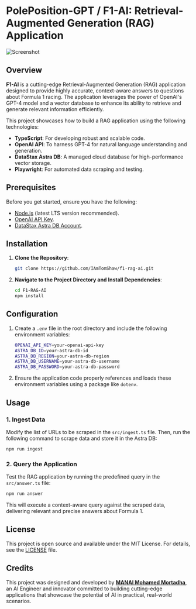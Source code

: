 
# **PolePosition-GPT / F1-AI: Retrieval-Augmented Generation (RAG) Application**      

![Screenshot](THUMB/Screen%20Shot%202025-01-18%20at%202.13.14%20PM.png)

## **Overview**     
**F1-AI** is a cutting-edge Retrieval-Augmented Generation (RAG) application designed to provide highly accurate, context-aware answers to questions about Formula 1 racing. The application leverages the power of OpenAI's GPT-4 model and a vector database to enhance its ability to retrieve and generate relevant information efficiently.  

This project showcases how to build a RAG application using the following technologies:  
- **TypeScript**: For developing robust and scalable code.  
- **OpenAI API**: To harness GPT-4 for natural language understanding and generation.  
- **DataStax Astra DB**: A managed cloud database for high-performance vector storage.  
- **Playwright**: For automated data scraping and testing.  

## **Prerequisites**  
Before you get started, ensure you have the following:  
- [Node.js](https://nodejs.org/en/download/) (latest LTS version recommended).  
- [OpenAI API Key](https://platform.openai.com/signup/).  
- [DataStax Astra DB Account](https://www.datastax.com/astra).  

## **Installation**  

1. **Clone the Repository**:  
   ```bash  
   git clone https://github.com/IAmTomShaw/f1-rag-ai.git  
   ```  

2. **Navigate to the Project Directory and Install Dependencies**:  
   ```bash  
   cd F1-RAG-AI  
   npm install  
   ```  

## **Configuration**  

1. Create a `.env` file in the root directory and include the following environment variables:  
   ```bash  
   OPENAI_API_KEY=your-openai-api-key  
   ASTRA_DB_ID=your-astra-db-id  
   ASTRA_DB_REGION=your-astra-db-region  
   ASTRA_DB_USERNAME=your-astra-db-username  
   ASTRA_DB_PASSWORD=your-astra-db-password  
   ```  

2. Ensure the application code properly references and loads these environment variables using a package like `dotenv`.  

## **Usage**  

### **1. Ingest Data**  
Modify the list of URLs to be scraped in the `src/ingest.ts` file. Then, run the following command to scrape data and store it in the Astra DB:  
   ```bash  
   npm run ingest  
   ```  

### **2. Query the Application**  
Test the RAG application by running the predefined query in the `src/answer.ts` file:  
   ```bash  
   npm run answer  
   ```  

This will execute a context-aware query against the scraped data, delivering relevant and precise answers about Formula 1.  

## **License**  
This project is open source and available under the MIT License. For details, see the [LICENSE](LICENSE) file.  

## **Credits**  
This project was designed and developed by **[MANAI Mohamed Mortadha](https://www.linkedin.com/in/mannai-mortadha/)**, an AI Engineer and innovator committed to building cutting-edge applications that showcase the potential of AI in practical, real-world scenarios.  

